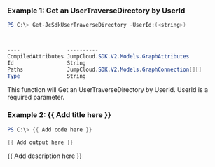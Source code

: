 ### Example 1: Get an UserTraverseDirectory by UserId
```powershell
PS C:\> Get-JcSdkUserTraverseDirectory -UserId:(<string>)



----               ----------
CompiledAttributes JumpCloud.SDK.V2.Models.GraphAttributes
Id                 String
Paths              JumpCloud.SDK.V2.Models.GraphConnection[][]
Type               String


```

This function will Get an UserTraverseDirectory by UserId. UserId is a required parameter.

### Example 2: {{ Add title here }}
```powershell
PS C:\> {{ Add code here }}

{{ Add output here }}
```

{{ Add description here }}

